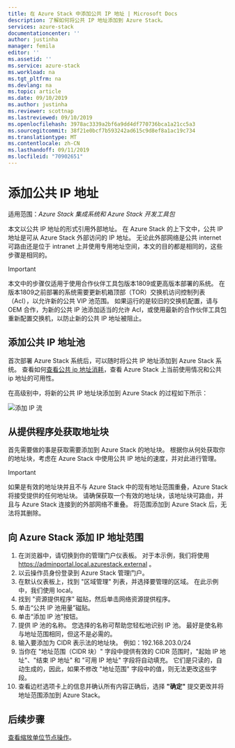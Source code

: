 ```yaml
---
title: 在 Azure Stack 中添加公共 IP 地址 | Microsoft Docs
description: 了解如何将公共 IP 地址添加到 Azure Stack。
services: azure-stack
documentationcenter: ''
author: justinha
manager: femila
editor: ''
ms.assetid: ''
ms.service: azure-stack
ms.workload: na
ms.tgt_pltfrm: na
ms.devlang: na
ms.topic: article
ms.date: 09/10/2019
ms.author: justinha
ms.reviewer: scottnap
ms.lastreviewed: 09/10/2019
ms.openlocfilehash: 3978ac3339a2bf6a9dd4df770736bca1a21cc5a3
ms.sourcegitcommit: 38f21e0bcf7b593242ad615c9d8ef8a1ac19c734
ms.translationtype: MT
ms.contentlocale: zh-CN
ms.lasthandoff: 09/11/2019
ms.locfileid: "70902651"
---
```

# <a name="add-public-ip-addresses"></a>添加公共 IP 地址
适用范围：*Azure Stack 集成系统和 Azure Stack 开发工具包*  

本文以公共 IP 地址的形式引用外部地址。 在 Azure Stack 的上下文中，公共 IP 地址是可从 Azure Stack 外部访问的 IP 地址。 无论此外部网络是公共 internet 可路由还是位于 intranet 上并使用专用地址空间，本文的目的都是相同的，这些步骤是相同的。

> [!IMPORTANT]
> 本文中的步骤仅适用于使用合作伙伴工具包版本1809或更高版本部署的系统。 在版本1809之前部署的系统需要更新机箱顶部（TOR）交换机访问控制列表（Acl），以允许新的公共 VIP 池范围。 如果运行的是较旧的交换机配置，请与 OEM 合作，为新的公共 IP 池添加适当的允许 Acl，或使用最新的合作伙伴工具包重新配置交换机，以防止新的公共 IP 地址被阻止。

## <a name="add-a-public-ip-address-pool"></a>添加公共 IP 地址池
首次部署 Azure Stack 系统后，可以随时将公共 IP 地址添加到 Azure Stack 系统。 查看如何[查看公共 ip 地址消耗](azure-stack-viewing-public-ip-address-consumption.md)，查看 Azure Stack 上当前使用情况和公共 ip 地址的可用性。

在高级别中，将新的公共 IP 地址块添加到 Azure Stack 的过程如下所示：

 ![添加 IP 流](media/azure-stack-add-ips/flow.PNG)

## <a name="obtain-the-address-block-from-your-provider"></a>从提供程序处获取地址块
首先需要做的事是获取需要添加到 Azure Stack 的地址块。 根据你从何处获取你的地址块，考虑在 Azure Stack 中使用公共 IP 地址的速度，并对此进行管理。

> [!IMPORTANT]
> 如果是有效的地址块并且不与 Azure Stack 中的现有地址范围重叠，Azure Stack 将接受提供的任何地址块。 请确保获取一个有效的地址块，该地址块可路由，并且与 Azure Stack 连接到的外部网络不重叠。 将范围添加到 Azure Stack 后，无法将其删除。

## <a name="add-the-ip-address-range-to-azure-stack"></a>向 Azure Stack 添加 IP 地址范围

1. 在浏览器中，请切换到你的管理门户仪表板。 对于本示例，我们将使用 https://adminportal.local.azurestack.external 。
2. 以云操作员身份登录到 Azure Stack 管理门户。
3. 在默认仪表板上，找到 "区域管理" 列表，并选择要管理的区域。 在此示例中，我们使用 local。
4. 找到 "资源提供程序" 磁贴，然后单击网络资源提供程序。
5. 单击“公共 IP 池用量”磁贴。
6. 单击“添加 IP 池”按钮。
7. 提供 IP 池的名称。 您选择的名称可帮助您轻松地识别 IP 池。 最好是使名称与地址范围相同，但这不是必需的。
8. 输入要添加为 CIDR 表示法的地址块。 例如：192.168.203.0/24
9. 当你在 "地址范围（CIDR 块）" 字段中提供有效的 CIDR 范围时，"起始 IP 地址"、"结束 IP 地址" 和 "可用 IP 地址" 字段将自动填充。 它们是只读的，自动生成的，因此，如果不修改 "地址范围" 字段中的值，则无法更改这些字段。
10. 查看边栏选项卡上的信息并确认所有内容正确后，选择 **"确定"** 提交更改并将地址范围添加到 Azure Stack。


## <a name="next-steps"></a>后续步骤 
[查看缩放单位节点操作](azure-stack-node-actions.md)。
